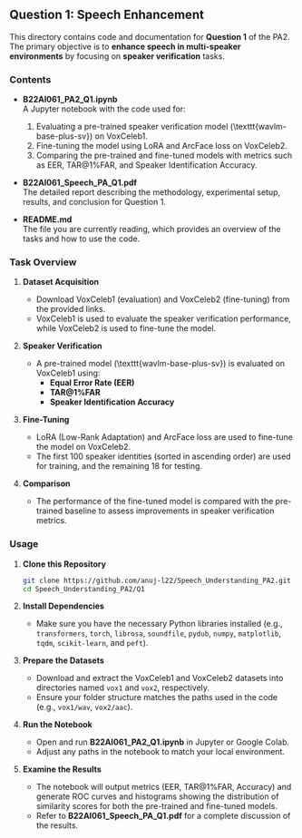 ## Question 1: Speech Enhancement

This directory contains code and documentation for **Question 1** of the PA2. The primary objective is to **enhance speech in multi-speaker environments** by focusing on **speaker verification** tasks.

### Contents

- **B22AI061\_PA2\_Q1.ipynb**  
  A Jupyter notebook with the code used for:
  1. Evaluating a pre-trained speaker verification model (\texttt{wavlm-base-plus-sv}) on VoxCeleb1.
  2. Fine-tuning the model using LoRA and ArcFace loss on VoxCeleb2.
  3. Comparing the pre-trained and fine-tuned models with metrics such as EER, TAR@1\%FAR, and Speaker Identification Accuracy.

- **B22AI061\_Speech\_PA\_Q1.pdf**  
  The detailed report describing the methodology, experimental setup, results, and conclusion for Question 1.

- **README.md**  
  The file you are currently reading, which provides an overview of the tasks and how to use the code.

### Task Overview

1. **Dataset Acquisition**  
   - Download VoxCeleb1 (evaluation) and VoxCeleb2 (fine-tuning) from the provided links.
   - VoxCeleb1 is used to evaluate the speaker verification performance, while VoxCeleb2 is used to fine-tune the model.

2. **Speaker Verification**  
   - A pre-trained model (\texttt{wavlm-base-plus-sv}) is evaluated on VoxCeleb1 using:
     - **Equal Error Rate (EER)**
     - **TAR@1\%FAR**
     - **Speaker Identification Accuracy**

3. **Fine-Tuning**  
   - LoRA (Low-Rank Adaptation) and ArcFace loss are used to fine-tune the model on VoxCeleb2.
   - The first 100 speaker identities (sorted in ascending order) are used for training, and the remaining 18 for testing.

4. **Comparison**  
   - The performance of the fine-tuned model is compared with the pre-trained baseline to assess improvements in speaker verification metrics.

### Usage

1. **Clone this Repository**
   ```bash
   git clone https://github.com/anuj-l22/Speech_Understanding_PA2.git
   cd Speech_Understanding_PA2/Q1
   ```

2. **Install Dependencies**
   - Make sure you have the necessary Python libraries installed (e.g., `transformers`, `torch`, `librosa`, `soundfile`, `pydub`, `numpy`, `matplotlib`, `tqdm`, `scikit-learn`, and `peft`).  
  

3. **Prepare the Datasets**
   - Download and extract the VoxCeleb1 and VoxCeleb2 datasets into directories named `vox1` and `vox2`, respectively.
   - Ensure your folder structure matches the paths used in the code (e.g., `vox1/wav`, `vox2/aac`).

4. **Run the Notebook**
   - Open and run **B22AI061\_PA2\_Q1.ipynb** in Jupyter or Google Colab.  
   - Adjust any paths in the notebook to match your local environment.

5. **Examine the Results**
   - The notebook will output metrics (EER, TAR@1\%FAR, Accuracy) and generate ROC curves and histograms showing the distribution of similarity scores for both the pre-trained and fine-tuned models.
   - Refer to **B22AI061\_Speech\_PA\_Q1.pdf** for a complete discussion of the results.
